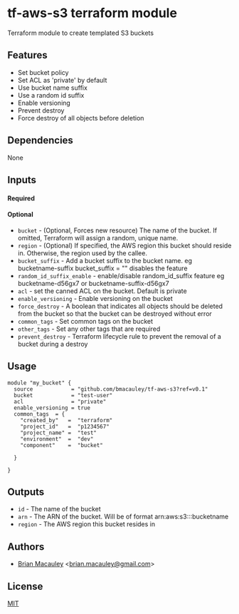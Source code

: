 # tf-aws-s3 terraform module

Terraform module to create templated S3 buckets

## Features
* Set bucket policy
* Set ACL as 'private' by default
* Use bucket name suffix
* Use a random id suffix
* Enable versioning
* Prevent destroy
* Force destroy of all objects before deletion


## Dependencies
None



## Inputs
#### Required


#### Optional
* `bucket` -  (Optional, Forces new resource) The name of the bucket. If omitted, Terraform will assign a random, unique name.
* `region` -  (Optional) If specified, the AWS region this bucket should reside in. Otherwise, the region used by the callee.
* `bucket_suffix` - Add a bucket suffix to the bucket name. eg bucketname-suffix  bucket_suffix = "" disables the feature
* `random_id_suffix_enable` - enable/disable random_id_suffix feature eg bucketname-d56gx7 or bucketname-suffix-d56gx7
* `acl` - set the canned ACL on the bucket. Default is private
* `enable_versioning` - Enable versioning on the bucket
* `force_destroy` - A boolean that indicates all objects should be deleted from the bucket so that the bucket can be destroyed without error
* `common_tags` - Set common tags on the bucket
* `other_tags` - Set any other tags that are required
* `prevent_destroy` - Terraform lifecycle rule to prevent the removal of a bucket during a destroy


## Usage
```
module "my_bucket" {
  source            = "github.com/bmacauley/tf-aws-s3?ref=v0.1"
  bucket            = "test-user"
  acl               = "private"
  enable_versioning = true
  common_tags  = {
    "created_by"   =  "terraform"
    "project_id"   =  "p1234567"
    "project_name" =  "test"
    "environment"  =  "dev"
    "component"    =  "bucket"

  }

}
```

## Outputs
* `id` - The name of the bucket
* `arn` - The ARN of the bucket. Will be of format arn:aws:s3:::bucketname
* `region` - The AWS region this bucket resides in


## Authors
* [Brian Macauley](https://github.com/bmacauley) &lt;brian.macauley@gmail.com&gt;

## License
[MIT](/LICENSE)
